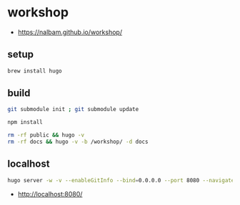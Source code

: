 # workshop

* <https://nalbam.github.io/workshop/>

## setup

```bash
brew install hugo
```

## build

```bash
git submodule init ; git submodule update

npm install

rm -rf public && hugo -v
rm -rf docs && hugo -v -b /workshop/ -d docs
```

## localhost

```bash
hugo server -w -v --enableGitInfo --bind=0.0.0.0 --port 8080 --navigateToChanged
```

* <http://localhost:8080/>
